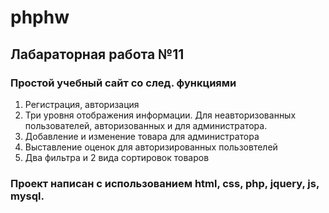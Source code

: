 # phphw
## Лабараторная работа №11
### Простой учебный сайт со след. функциями
1. Регистрация, авторизация
2. Три уровня отображения информации. Для неавторизованных пользователей, авторизованных и для администратора.
3. Добавление и изменение товара для администратора
4. Выставление оценок для авторизированных пользовтелей
5. Два фильтра и 2 вида сортировок товаров

### Проект написан с использованием html, css, php, jquery, js, mysql.
